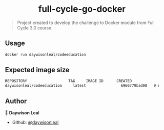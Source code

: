 <h1 align="center">full-cycle-go-docker</h1>
<p>
</p>

> Project created to develop the challenge to Docker module from Full Cycle 3.0 course.

## Usage

```sh
docker run daywisonleal/codeeducation
```

## Expected image size

```sh
REPOSITORY                   TAG     IMAGE ID      CREATED             SIZE
daywisonleal/codeeducation     latest                6960779bad98   9 minutes ago       1.16MB
```

## Author

👤 **Daywison Leal**

* Github: [@daywisonleal](https://github.com/DaywisonFerreira)
